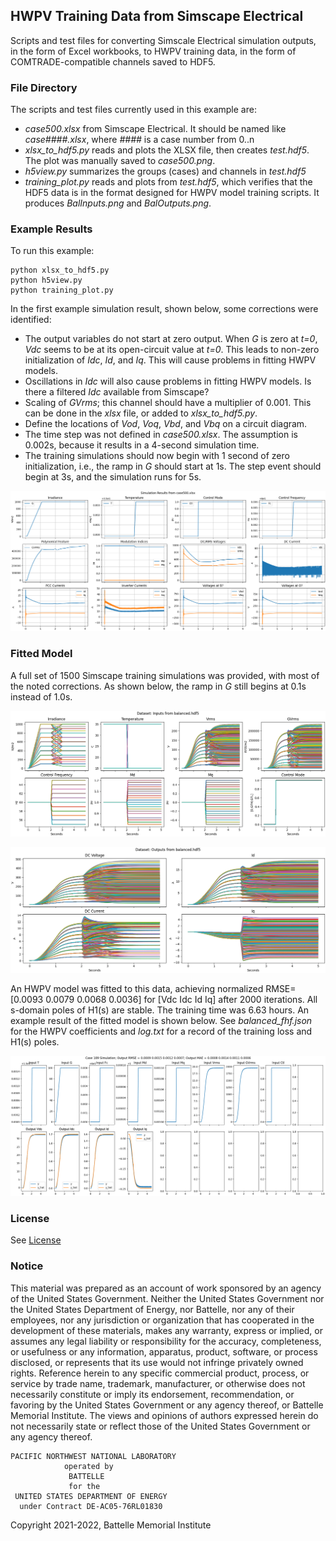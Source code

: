 ## HWPV Training Data from Simscape Electrical

Scripts and test files for converting Simscale Electrical simulation
outputs, in the form of Excel workbooks, to HWPV training data, in
the form of COMTRADE-compatible channels saved to HDF5.

### File Directory

The scripts and test files currently used in this example are:

- _case500.xlsx_ from Simscape Electrical. It should be named like _case####.xlsx_, where _####_ is a case number from 0..n
- _xlsx\_to\_hdf5.py_ reads and plots the XLSX file, then creates _test.hdf5_. The plot was manually saved to _case500.png_.
- _h5view.py_ summarizes the groups (cases) and channels in _test.hdf5_
- _training\_plot.py_ reads and plots from _test.hdf5_, which verifies that the HDF5 data is in the format designed for HWPV model training scripts. It produces _BalInputs.png_ and _BalOutputs.png_.

### Example Results

To run this example:

    python xlsx_to_hdf5.py
    python h5view.py
    python training_plot.py

In the first example simulation result, shown below, some corrections were identified:

- The output variables do not start at zero output. When _G_ is zero at _t=0_, _Vdc_ seems to be at its open-circuit value at _t=0_. This leads to non-zero initialization of _Idc_, _Id_, and _Iq_. This will cause problems in fitting HWPV models.
- Oscillations in _Idc_ will also cause problems in fitting HWPV models. Is there a filtered _Idc_ available from Simscape?
- Scaling of _GVrms_; this channel should have a multiplier of 0.001. This can be done in the _xlsx_ file, or added to _xlsx\_to\_hdf5.py_.
- Define the locations of _Vod_, _Voq_, _Vbd_, and _Vbq_ on a circuit diagram.
- The time step was not defined in _case500.xlsx_. The assumption is 0.002s, because it results in a 4-second simulation time.
- The training simulations should now begin with 1 second of zero initialization, i.e., the ramp in _G_ should start at 1s. The step event should begin at 3s, and the simulation runs for 5s.

![Example Simscape Channels](case500.png)

### Fitted Model

A full set of 1500 Simscape training simulations was provided, with most of the noted corrections.
As shown below, the ramp in _G_ still begins at 0.1s instead of 1.0s.

![1500 HWPV Training Inputs](BalInputs.png)

![1500 HWPV Training Outputs](BalOutputs.png)

An HWPV model was fitted to this data, achieving normalized RMSE=[0.0093 0.0079 0.0068 0.0036] for [Vdc Idc Id Iq]
after 2000 iterations. All s-domain poles of H1(s) are stable. The training time was 6.63 hours. An example
result of the fitted model is shown below. See _balanced\_fhf.json_ for the HWPV coefficients and _log.txt_ for
a record of the training loss and H1(s) poles.

![Fitted Case 189](Trained_Case189.png)

### License

See [License](../../license.txt)

### Notice

This material was prepared as an account of work sponsored by an agency of the United States Government.  Neither the United States Government nor the United States Department of Energy, nor Battelle, nor any of their employees, nor any jurisdiction or organization that has cooperated in the development of these materials, makes any warranty, express or implied, or assumes any legal liability or responsibility for the accuracy, completeness, or usefulness or any information, apparatus, product, software, or process disclosed, or represents that its use would not infringe privately owned rights.
Reference herein to any specific commercial product, process, or service by trade name, trademark, manufacturer, or otherwise does not necessarily constitute or imply its endorsement, recommendation, or favoring by the United States Government or any agency thereof, or Battelle Memorial Institute. The views and opinions of authors expressed herein do not necessarily state or reflect those of the United States Government or any agency thereof.

    PACIFIC NORTHWEST NATIONAL LABORATORY
                operated by
                 BATTELLE
                 for the
     UNITED STATES DEPARTMENT OF ENERGY
      under Contract DE-AC05-76RL01830

Copyright 2021-2022, Battelle Memorial Institute